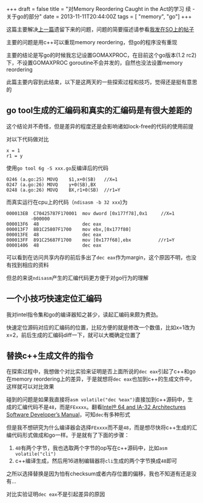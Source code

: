 +++
draft = false
title = "对Memory Reordering Caught in the Act的学习 续 - 关于go的部分"
date = 2013-11-11T20:44:00Z
tags = [ "memory", "go"]
+++

这篇主要解决[上一篇](http://ikarishinjieva.github.io/blog/blog/2013/11/07/study-memory-reorder/)遗留下来的问题，问题的简要描述请参看[我发在SO上的帖子](http://stackoverflow.com/questions/19901615/why-go-doesnt-show-memory-reordering)

主要的问题是用c++可以重现memory reordering，但go的程序没有重现

主要的结论是写go的时候我忘记设置GOMAXPROC，在目前这个go版本(1.2 rc2)下，不设置GOMAXPROC goroutine不会并发的，自然也没法设置memory reordering

此篇主要内容到此结束，以下是这两天的一些探索过程和技巧，觉得还是挺有意思的

go tool生成的汇编码和真实的汇编码是有很大差距的
---

这个结论并不奇怪，但是差异的程度还是会影响诸如lock-free的代码的使用前提

对以下代码做对比

    x = 1
    r1 = y
    
使用`go tool 6g -S xxx.go`反编译后的代码

    0246 (a.go:25) MOVQ    $1,x+0(SB)   //X=1
    0247 (a.go:26) MOVQ    y+0(SB),BX
    0248 (a.go:26) MOVQ    BX,r1+0(SB)  //r1=Y
    
而真实运行在cpu上的代码（`ndisasm -b 32 xxx`)为

    000013EB  C70425787F170001  mov dword [0x177f78],0x1     //X=1
             -000000
    000013F6  48                dec eax
    000013F7  8B1C25807F1700    mov ebx,[0x177f80]
    000013FE  48                dec eax
    000013FF  891C25687F1700    mov [0x177f68],ebx          //r1=Y
    00001406  48                dec eax
    
可以看到在访问共享内存的前后多出了`dec eax`作为margin，这个原因不明，也没有找到相应的资料

但总的来说`ndisasm`产生的汇编代码更方便于对go行为的理解

一个小技巧快速定位汇编码
---

我对intel指令集和go的编译器知之甚少，读起汇编码来颇为费劲。

快速定位源码对应的汇编码的位置，比较方便的就是修改一个数值，比如x=1改为x=2，前后生成的汇编码diff一下，就可以大概确定位置了

替换c++生成文件的指令
---

在探索过程中，我想做个对比实验来证明是否上面所说的`dec eax`引起了c++和go在memory reordering上的差异，于是就想将`dec eax`也加到c++的生成文件中，这样就可以对比效果

碰到的问题是如果我直接将`asm volatile("dec %eax")`直接加到c++源码中，生成的汇编代码不是`48`，而是`FExxxx`。翻看[Intel® 64 and IA-32 Architectures
Software Developer’s Manual](http://www.intel.com/content/dam/www/public/us/en/documents/manuals/64-ia-32-architectures-software-developer-vol-2a-manual.pdf)，可知`dec`有多种形式

但是我不想研究为什么编译器会选择`FExxxx`而不是`48`，而是想尽快将c++生成的汇编代码形式做成和go一样。于是就有了下面的步骤：

1. `48`有两个字节，我也选取两个字节的op写在c++源码中，比如`asm volatile("cli")`
2. c++编译生成，然后用16进制编辑器将`cli`生成的两个字节换成`48`即可

之所以选择替换是因为怕有checksum或者内存位置的偏移，我也不知道有还是没有...

对比实验证明`dec eax`不是引起差异的原因